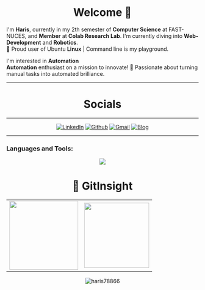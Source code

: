 <h1 align="center">Welcome  👋
</h1>         

I'm **Haris**, currently in my 2th semester of **Computer Science** at FAST-NUCES, and **Member** at **Colab Research Lab**. I'm currently diving into **Web-Development** and **Robotics**.<br>
🐧 Proud user of Ubuntu **Linux** | Command line is my playground.<br>


I'm interested in **Automation**<br>
**Automation** enthusiast on a mission to innovate! 🚀 Passionate about turning manual tasks into automated brilliance.




<hr>
<h1 align="center">Socials</h1>
<hr>

<div align="center">
  <a href="https://www.linkedin.com/in/haris-shahzad786/" target="_blank"><img alt="LinkedIn" src="https://img.shields.io/badge/linkedin%20-%230077B5.svg?&style=for-the-badge&logo=linkedin&logoColor=white" /></a>
  <a href="https://github.com/haris78866" target="_blank"><img alt="Github" src="https://img.shields.io/badge/GitHub-100000?style=for-the-badge&logo=github&logoColor=white"/></a>
  <a href="mailto:arainharis@gmail.com"><img  alt="Gmail" src="https://img.shields.io/badge/Gmail-D14836?style=for-the-badge&logo=gmail&logoColor=white" /></a>
  <a href="https://harisshahzadtech.blogspot.com"><img  alt="Blog" src="https://img.shields.io/badge/Personal%20Blog-20B2AA?style=for-the-badge" /></a>
</div>
<hr>
<p align="left">

</p> 

<h3 align="left">Languages and Tools:</h3>

<p align="center">
  <a href="https://skillicons.dev">
    <img src="https://skillicons.dev/icons?i=github,git,c,cpp,html,css,bootstrap,js,linux,python,azure,arduino,jquery,Node.js" />
  </a>
</p>

<h1 align="center">🐼 GitInsight  </h1>
<table>
  <tr>
    <td><img height="180px" src="https://github-readme-stats.vercel.app/api?username=haris78866&show_icons=true&theme=dark" /></td>
    <td><img height="170px" src="https://github-readme-stats.vercel.app/api/top-langs/?username=haris78866&layout=compact&theme=dark" /></td>
  </tr>
</table>

<div align="center">
  <p><img align="center" src="https://github-readme-streak-stats.herokuapp.com/?user=haris78866&layout=compact&theme=dark" alt="haris78866" /></p>
</div>
